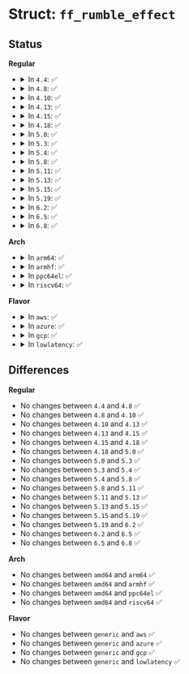 # Struct: <code>ff_rumble_effect</code>

## Status
<b>Regular</b>
<ul>
<li>
<details>
<summary>In <code>4.4</code>: ✅</summary>

```c
struct ff_rumble_effect {
    __u16 strong_magnitude;
    __u16 weak_magnitude;
};
```
</details>
</li>
<li>
<details>
<summary>In <code>4.8</code>: ✅</summary>

```c
struct ff_rumble_effect {
    __u16 strong_magnitude;
    __u16 weak_magnitude;
};
```
</details>
</li>
<li>
<details>
<summary>In <code>4.10</code>: ✅</summary>

```c
struct ff_rumble_effect {
    __u16 strong_magnitude;
    __u16 weak_magnitude;
};
```
</details>
</li>
<li>
<details>
<summary>In <code>4.13</code>: ✅</summary>

```c
struct ff_rumble_effect {
    __u16 strong_magnitude;
    __u16 weak_magnitude;
};
```
</details>
</li>
<li>
<details>
<summary>In <code>4.15</code>: ✅</summary>

```c
struct ff_rumble_effect {
    __u16 strong_magnitude;
    __u16 weak_magnitude;
};
```
</details>
</li>
<li>
<details>
<summary>In <code>4.18</code>: ✅</summary>

```c
struct ff_rumble_effect {
    __u16 strong_magnitude;
    __u16 weak_magnitude;
};
```
</details>
</li>
<li>
<details>
<summary>In <code>5.0</code>: ✅</summary>

```c
struct ff_rumble_effect {
    __u16 strong_magnitude;
    __u16 weak_magnitude;
};
```
</details>
</li>
<li>
<details>
<summary>In <code>5.3</code>: ✅</summary>

```c
struct ff_rumble_effect {
    __u16 strong_magnitude;
    __u16 weak_magnitude;
};
```
</details>
</li>
<li>
<details>
<summary>In <code>5.4</code>: ✅</summary>

```c
struct ff_rumble_effect {
    __u16 strong_magnitude;
    __u16 weak_magnitude;
};
```
</details>
</li>
<li>
<details>
<summary>In <code>5.8</code>: ✅</summary>

```c
struct ff_rumble_effect {
    __u16 strong_magnitude;
    __u16 weak_magnitude;
};
```
</details>
</li>
<li>
<details>
<summary>In <code>5.11</code>: ✅</summary>

```c
struct ff_rumble_effect {
    __u16 strong_magnitude;
    __u16 weak_magnitude;
};
```
</details>
</li>
<li>
<details>
<summary>In <code>5.13</code>: ✅</summary>

```c
struct ff_rumble_effect {
    __u16 strong_magnitude;
    __u16 weak_magnitude;
};
```
</details>
</li>
<li>
<details>
<summary>In <code>5.15</code>: ✅</summary>

```c
struct ff_rumble_effect {
    __u16 strong_magnitude;
    __u16 weak_magnitude;
};
```
</details>
</li>
<li>
<details>
<summary>In <code>5.19</code>: ✅</summary>

```c
struct ff_rumble_effect {
    __u16 strong_magnitude;
    __u16 weak_magnitude;
};
```
</details>
</li>
<li>
<details>
<summary>In <code>6.2</code>: ✅</summary>

```c
struct ff_rumble_effect {
    __u16 strong_magnitude;
    __u16 weak_magnitude;
};
```
</details>
</li>
<li>
<details>
<summary>In <code>6.5</code>: ✅</summary>

```c
struct ff_rumble_effect {
    __u16 strong_magnitude;
    __u16 weak_magnitude;
};
```
</details>
</li>
<li>
<details>
<summary>In <code>6.8</code>: ✅</summary>

```c
struct ff_rumble_effect {
    __u16 strong_magnitude;
    __u16 weak_magnitude;
};
```
</details>
</li>
</ul>
<b>Arch</b>
<ul>
<li>
<details>
<summary>In <code>arm64</code>: ✅</summary>

```c
struct ff_rumble_effect {
    __u16 strong_magnitude;
    __u16 weak_magnitude;
};
```
</details>
</li>
<li>
<details>
<summary>In <code>armhf</code>: ✅</summary>

```c
struct ff_rumble_effect {
    __u16 strong_magnitude;
    __u16 weak_magnitude;
};
```
</details>
</li>
<li>
<details>
<summary>In <code>ppc64el</code>: ✅</summary>

```c
struct ff_rumble_effect {
    __u16 strong_magnitude;
    __u16 weak_magnitude;
};
```
</details>
</li>
<li>
<details>
<summary>In <code>riscv64</code>: ✅</summary>

```c
struct ff_rumble_effect {
    __u16 strong_magnitude;
    __u16 weak_magnitude;
};
```
</details>
</li>
</ul>
<b>Flavor</b>
<ul>
<li>
<details>
<summary>In <code>aws</code>: ✅</summary>

```c
struct ff_rumble_effect {
    __u16 strong_magnitude;
    __u16 weak_magnitude;
};
```
</details>
</li>
<li>
<details>
<summary>In <code>azure</code>: ✅</summary>

```c
struct ff_rumble_effect {
    __u16 strong_magnitude;
    __u16 weak_magnitude;
};
```
</details>
</li>
<li>
<details>
<summary>In <code>gcp</code>: ✅</summary>

```c
struct ff_rumble_effect {
    __u16 strong_magnitude;
    __u16 weak_magnitude;
};
```
</details>
</li>
<li>
<details>
<summary>In <code>lowlatency</code>: ✅</summary>

```c
struct ff_rumble_effect {
    __u16 strong_magnitude;
    __u16 weak_magnitude;
};
```
</details>
</li>
</ul>

## Differences
<b>Regular</b>
<ul>
<li>
No changes between <code>4.4</code> and <code>4.8</code> ✅
</li>
<li>
No changes between <code>4.8</code> and <code>4.10</code> ✅
</li>
<li>
No changes between <code>4.10</code> and <code>4.13</code> ✅
</li>
<li>
No changes between <code>4.13</code> and <code>4.15</code> ✅
</li>
<li>
No changes between <code>4.15</code> and <code>4.18</code> ✅
</li>
<li>
No changes between <code>4.18</code> and <code>5.0</code> ✅
</li>
<li>
No changes between <code>5.0</code> and <code>5.3</code> ✅
</li>
<li>
No changes between <code>5.3</code> and <code>5.4</code> ✅
</li>
<li>
No changes between <code>5.4</code> and <code>5.8</code> ✅
</li>
<li>
No changes between <code>5.8</code> and <code>5.11</code> ✅
</li>
<li>
No changes between <code>5.11</code> and <code>5.13</code> ✅
</li>
<li>
No changes between <code>5.13</code> and <code>5.15</code> ✅
</li>
<li>
No changes between <code>5.15</code> and <code>5.19</code> ✅
</li>
<li>
No changes between <code>5.19</code> and <code>6.2</code> ✅
</li>
<li>
No changes between <code>6.2</code> and <code>6.5</code> ✅
</li>
<li>
No changes between <code>6.5</code> and <code>6.8</code> ✅
</li>
</ul>
<b>Arch</b>
<ul>
<li>
No changes between <code>amd64</code> and <code>arm64</code> ✅
</li>
<li>
No changes between <code>amd64</code> and <code>armhf</code> ✅
</li>
<li>
No changes between <code>amd64</code> and <code>ppc64el</code> ✅
</li>
<li>
No changes between <code>amd64</code> and <code>riscv64</code> ✅
</li>
</ul>
<b>Flavor</b>
<ul>
<li>
No changes between <code>generic</code> and <code>aws</code> ✅
</li>
<li>
No changes between <code>generic</code> and <code>azure</code> ✅
</li>
<li>
No changes between <code>generic</code> and <code>gcp</code> ✅
</li>
<li>
No changes between <code>generic</code> and <code>lowlatency</code> ✅
</li>
</ul>
